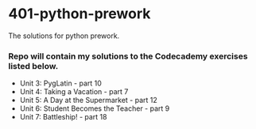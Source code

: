 # 401-python-prework
The solutions for python prework.

### Repo will contain my solutions to the Codecademy exercises listed below.
 * Unit 3: PygLatin - part 10
 * Unit 4: Taking a Vacation - part 7
 * Unit 5: A Day at the Supermarket - part 12
 * Unit 6: Student Becomes the Teacher - part 9
 * Unit 7: Battleship! - part 18

